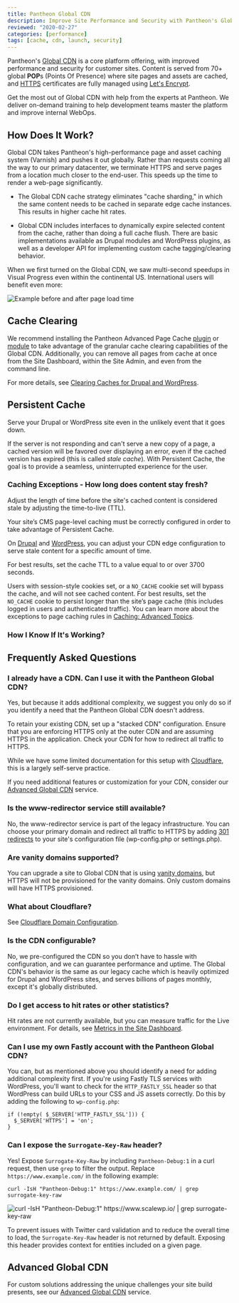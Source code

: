 ```yaml
---
title: Pantheon Global CDN
description: Improve Site Performance and Security with Pantheon's Global CDN.
reviewed: "2020-02-27"
categories: [performance]
tags: [cache, cdn, launch, security]
---
```


Pantheon's [Global CDN](https://pantheon.io/features/global-cdn) is a core platform offering, with improved performance and security for customer sites. Content is served from 70+ global **POP**s (Points Of Presence) where site pages and assets are cached, and [HTTPS](/https) certificates are fully managed using [Let's Encrypt](https://letsencrypt.org).

<Enablement title="Agency WebOps Training" link="https://pantheon.io/learn-pantheon?docs">

Get the most out of Global CDN with help from the experts at Pantheon. We deliver on-demand training to help development teams master the platform and improve internal WebOps.

</Enablement>

## How Does It Work?

Global CDN takes Pantheon's high-performance page and asset caching system (Varnish) and pushes it out globally. Rather than requests coming all the way to our primary datacenter, we terminate HTTPS and serve pages from a location much closer to the end-user. This speeds up the time to render a web-page significantly.

- The Global CDN cache strategy eliminates "cache sharding," in which the same content needs to be cached in separate edge cache instances. This results in higher cache hit rates.

- Global CDN includes interfaces to dynamically expire selected content from the cache, rather than doing a full cache flush. There are basic implementations available as Drupal modules and WordPress plugins, as well as a developer API for implementing custom cache tagging/clearing behavior.

When we first turned on the Global CDN, we saw multi-second speedups in Visual Progress <Popover title="Visual Progress" content="The pace at which content renders on the visible page" /> even within the continental US. International users will benefit even more:

![Example before and after page load time](../images/global-cdn-time-to-load.png)

## Cache Clearing

We recommend installing the Pantheon Advanced Page Cache [plugin](https://wordpress.org/plugins/pantheon-advanced-page-cache/) or [module](https://www.drupal.org/project/pantheon_advanced_page_cache) to take advantage of the granular cache clearing capabilities of the Global CDN. Additionally, you can remove all pages from cache at once from the Site Dashboard, within the Site Admin, and even from the command line.

For more details, see [Clearing Caches for Drupal and WordPress](/clear-caches).

## Persistent Cache

Serve your Drupal or WordPress site even in the unlikely event that it goes down.

If the server is not responding and can't serve a new copy of a page, a cached version will be favored over displaying an error, even if the cached version has expired (this is called _stale cache_). With Persistent Cache, the goal is to provide a seamless, uninterrupted experience for the user.

### Caching Exceptions - How long does content stay fresh?

Adjust the length of time before the site's cached content is considered stale by adjusting the time-to-live (TTL).

Your site’s CMS page-level caching must be correctly configured in order to take advantage of Persistent Cache.

On [Drupal](/drupal-cache#drupal-8-performance-configuration) and [WordPress](/wordpress-cache-plugin#pantheon-page-cache-plugin-configuration), you can adjust your CDN edge configuration to serve stale content for a specific amount of time.

For best results, set the cache TTL to a value equal to or over 3700 seconds.

Users with session-style cookies set, or a `NO_CACHE` cookie set will bypass the cache, and will not see cached content. For best results, set the `NO_CACHE` cookie to persist longer than the site’s page cache (this includes logged in users and authenticated traffic). You can learn more about the exceptions to page caching rules in [Caching: Advanced Topics](/caching-advanced-topics#allow-a-user-to-bypass-the-cache).

### How I Know If It's Working?


## Frequently Asked Questions

### I already have a CDN. Can I use it with the Pantheon Global CDN?

Yes, but because it adds additional complexity, we suggest you only do so if you identify a need that the Pantheon Global CDN doesn't address.

To retain your existing CDN, set up a "stacked CDN" configuration. Ensure that you are enforcing HTTPS only at the outer CDN and are assuming HTTPS in the application. Check your CDN for how to redirect all traffic to HTTPS.

While we have some limited documentation for this setup with [Cloudflare](/cloudflare#option-2-use-cloudflares-cdn-stacked-on-top-of-pantheons-global-cdn), this is a largely self-serve practice.

If you need additional features or customization for your CDN, consider our [Advanced Global CDN](/guides/professional-services/advanced-global-cdn) service.

### Is the www-redirector service still available?

No, the www-redirector service is part of the legacy infrastructure. You can choose your primary domain and redirect all traffic to HTTPS by adding [301 redirects](/guides/launch/redirects) to your site's configuration file (wp-config.php or settings.php).

### Are vanity domains supported?

You can upgrade a site to Global CDN that is using [vanity domains](/vanity-domains), but HTTPS will not be provisioned for the vanity domains. Only custom domains will have HTTPS provisioned.

### What about Cloudflare?

See [Cloudflare Domain Configuration](/cloudflare).

### Is the CDN configurable?

No, we pre-configured the CDN so you don’t have to hassle with configuration, and we can guarantee performance and uptime. The Global CDN's behavior is the same as our legacy cache which is heavily optimized for Drupal and WordPress sites, and serves billions of pages monthly, except it's globally distributed.

### Do I get access to hit rates or other statistics?

Hit rates are not currently available, but you can measure traffic for the Live environment. For details, see [Metrics in the Site Dashboard](/metrics).

### Can I use my own Fastly account with the Pantheon Global CDN?

You can, but as mentioned above you should identify a need for adding additional complexity first. If you're using Fastly TLS services with WordPress, you'll want to check for the `HTTP_FASTLY_SSL` header so that WordPress can build URLs to your CSS and JS assets correctly. Do this by adding the following to `wp-config.php`:

```php:title=wp-config.php
if (!empty( $_SERVER['HTTP_FASTLY_SSL'])) {
  $_SERVER['HTTPS'] = 'on';
}
```

### Can I expose the `Surrogate-Key-Raw` header?

Yes! Expose `Surrogate-Key-Raw` by including `Pantheon-Debug:1` in a curl request, then use `grep` to filter the output. Replace `https://www.example.com/` in the following example:

```bash{promptUser: user}
curl -IsH "Pantheon-Debug:1" https://www.example.com/ | grep surrogate-key-raw
```

![curl -IsH "Pantheon-Debug:1" https://www.scalewp.io/ | grep surrogate-key-raw](../images/surrogate-key-raw-example.png)

To prevent issues with Twitter card validation and to reduce the overall time to load, the `Surrogate-Key-Raw` header is not returned by default. Exposing this header provides context for entities included on a given page.

## Advanced Global CDN

For custom solutions addressing the unique challenges your site build presents, see our [Advanced Global CDN](/guides/professional-services/advanced-global-cdn) service.
